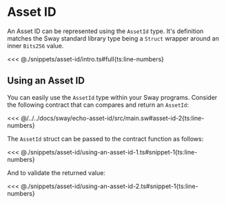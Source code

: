 # Asset ID

An Asset ID can be represented using the `AssetId` type. It's definition matches the Sway standard library type being a `Struct` wrapper around an inner `Bits256` value.

<<< @./snippets/asset-id/intro.ts#full{ts:line-numbers}

## Using an Asset ID

You can easily use the `AssetId` type within your Sway programs. Consider the following contract that can compares and return an `AssetId`:

<<< @/../../docs/sway/echo-asset-id/src/main.sw#asset-id-2{ts:line-numbers}

The `AssetId` struct can be passed to the contract function as follows:

<<< @./snippets/asset-id/using-an-asset-id-1.ts#snippet-1{ts:line-numbers}

And to validate the returned value:

<<< @./snippets/asset-id/using-an-asset-id-2.ts#snippet-1{ts:line-numbers}
